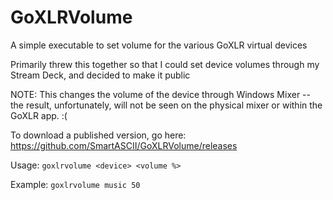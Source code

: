 # GoXLRVolume
A simple executable to set volume for the various GoXLR virtual devices

Primarily threw this together so that I could set device volumes through my Stream Deck, and decided to make it public

NOTE: This changes the volume of the device through Windows Mixer -- the result, unfortunately, will not be seen on the physical mixer or within the GoXLR app. :(

To download a published version, go here:
https://github.com/SmartASCII/GoXLRVolume/releases

Usage:
`goxlrvolume <device> <volume %>`

Example:
`goxlrvolume music 50`
